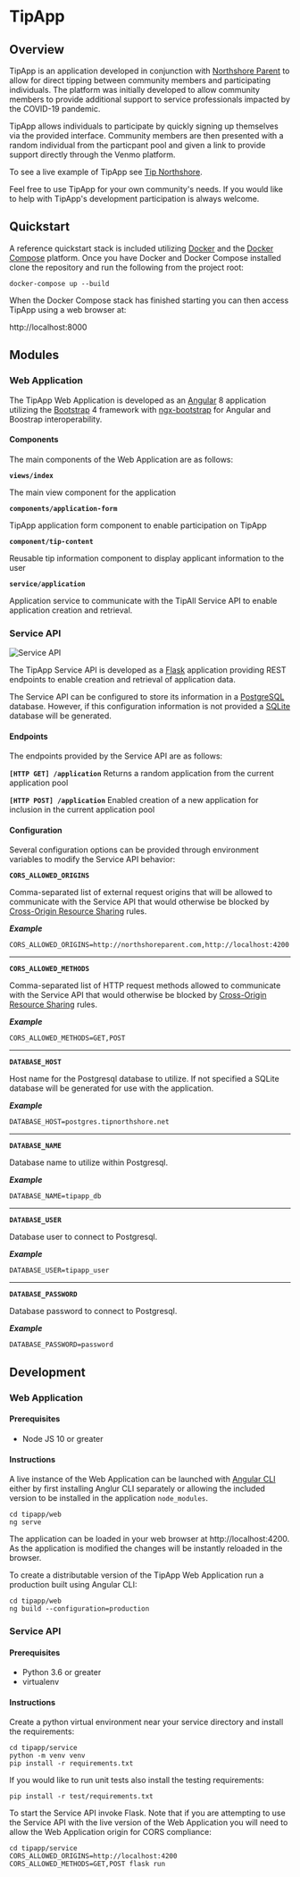 # TipApp

## Overview

TipApp is an application developed in conjunction with [Northshore Parent](http://northshoreparent.com) to allow for direct tipping between community members and participating individuals. The platform was initially developed to allow community members to provide additional support to service professionals impacted by the COVID-19 pandemic.

TipApp allows individuals to participate by quickly signing up themselves via the provided interface. Community members are then presented with a random individual from the particpant pool and given a link to provide support directly through the Venmo platform.

To see a live example of TipApp see [Tip Northshore](https://tipnorthshore.net/).

Feel free to use TipApp for your own community's needs. If you would like to help with TipApp's development participation is always welcome.

## Quickstart

A reference quickstart stack is included utilizing [Docker](https://www.docker.com/) and the [Docker Compose](https://docs.docker.com/compose/) platform. Once you have Docker and Docker Compose installed clone the repository and run the following from the project root:

```
docker-compose up --build
```

When the Docker Compose stack has finished starting you can then access TipApp using a web browser at:

http://localhost:8000

## Modules

### Web Application

The TipApp Web Application is developed as an [Angular](https://angular.io/) 8 application utilizing the [Bootstrap](https://getbootstrap.com/) 4 framework with [ngx-bootstrap](https://valor-software.com/ngx-bootstrap/#/) for Angular and Boostrap interoperability.

#### Components

The main components of the Web Application are as follows:

**`views/index`**

The main view component for the application

**`components/application-form`**

TipApp application form component to enable participation on TipApp

**`component/tip-content`**

Reusable tip information component to display applicant information to the user

**`service/application`**

Application service to communicate with the TipAll Service API to enable application creation and retrieval.

### Service API

![Service API](https://github.com/GeoJosh/tipapp/workflows/Service%20API/badge.svg?branch=master)

The TipApp Service API is developed as a [Flask](https://palletsprojects.com/p/flask/) application providing REST endpoints to enable creation and retrieval of application data.

The Service API can be configured to store its information in a [PostgreSQL](https://www.postgresql.org/) database. However, if this configuration information is not provided a [SQLite](https://sqlite.org/index.html) database will be generated.

#### Endpoints

The endpoints provided by the Service API are as follows:

**`[HTTP GET] /application`**
Returns a random application from the current application pool

**`[HTTP POST] /application`**
Enabled creation of a new application for inclusion in the current application pool

#### Configuration

Several configuration options can be provided through environment variables to modify the Service API behavior:

**`CORS_ALLOWED_ORIGINS`**

Comma-separated list of external request origins that will be allowed to communicate with the Service API that would otherwise be blocked by [Cross-Origin Resource Sharing](https://developer.mozilla.org/en-US/docs/Web/HTTP/CORS) rules.

***Example***
```
CORS_ALLOWED_ORIGINS=http://northshoreparent.com,http://localhost:4200
```


---


**`CORS_ALLOWED_METHODS`**

Comma-separated list of HTTP request methods allowed to communicate with the Service API that would otherwise be blocked by [Cross-Origin Resource Sharing](https://developer.mozilla.org/en-US/docs/Web/HTTP/CORS) rules.

***Example***
```
CORS_ALLOWED_METHODS=GET,POST
```

---


**`DATABASE_HOST`**

Host name for the Postgresql database to utilize. If not specified a SQLite database will be generated for use with the application.

***Example***
```
DATABASE_HOST=postgres.tipnorthshore.net
```

---

**`DATABASE_NAME`**

Database name to utilize within Postgresql.

***Example***
```
DATABASE_NAME=tipapp_db
```

---


**`DATABASE_USER`**

Database user to connect to Postgresql.

***Example***
```
DATABASE_USER=tipapp_user
```

---


**`DATABASE_PASSWORD`**

Database password to connect to Postgresql.

***Example***
```
DATABASE_PASSWORD=password
```

## Development

### Web Application

#### Prerequisites
* Node JS 10 or greater

#### Instructions
A live instance of the Web Application can be launched with [Angular CLI](https://cli.angular.io/) either by first installing Anglur CLI separately or allowing the included version to be installed in the application `node_modules`.

```
cd tipapp/web
ng serve
```

The application can be loaded in your web browser at http://localhost:4200. As the application is modified the changes will be instantly reloaded in the browser.

To create a distributable version of the TipApp Web Application run a production built using Angular CLI:

```
cd tipapp/web
ng build --configuration=production
```

### Service API

#### Prerequisites
* Python 3.6 or greater
* virtualenv

#### Instructions

Create a python virtual environment near your service directory and install the requirements:

```
cd tipapp/service
python -m venv venv
pip install -r requirements.txt
```

If you would like to run unit tests also install the testing requirements:

```
pip install -r test/requirements.txt
```

To start the Service API invoke Flask. Note that if you are attempting to use the Service API with the live version of the Web Application you will need to allow the Web Application origin for CORS compliance: 

```
cd tipapp/service
CORS_ALLOWED_ORIGINS=http://localhost:4200 CORS_ALLOWED_METHODS=GET,POST flask run
```

